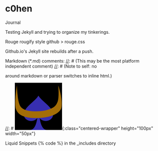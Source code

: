 # c0hen
Journal

Testing Jekyll and trying to organize my tinkerings.

Rouge 
rougify style github > rouge.css

Github.io's Jekyll site rebuilds after a push.

Markdown (*.md) comments:
[//]: # (This may be the most platform independent comment)
[//]: # (Note to self: no <p> around markdown or parser switches to inline html.)

[//]: # (Class needs to be on the same line with image, otherwise an empty <p> will get the attr.)
[//]: # ![Blue buffalo of spades](/images/favicon-152.png){:class="centered-wrapper" height="100px" width="50px"}

Liquid Snippets {% code %} in the _includes directory

